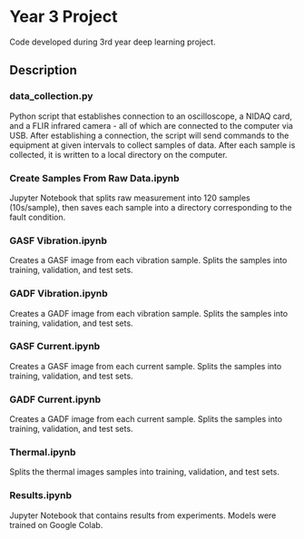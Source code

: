 # Year 3 Project
Code developed during 3rd year deep learning project.

## Description 
### data_collection.py
Python script that establishes connection to an oscilloscope, a NIDAQ card, and a FLIR infrared camera - all of which are connected to the computer via USB.
After establishing a connection, the script will send commands to the equipment at given intervals to collect samples of data.
After each sample is collected, it is written to a local directory on the computer.

### Create Samples From Raw Data.ipynb
Jupyter Notebook that splits raw measurement into 120 samples (10s/sample), then saves each sample into a directory corresponding to the fault condition.

### GASF Vibration.ipynb
Creates a GASF image from each vibration sample. 
Splits the samples into training, validation, and test sets.

### GADF Vibration.ipynb
Creates a GADF image from each vibration sample. 
Splits the samples into training, validation, and test sets.

### GASF Current.ipynb
Creates a GASF image from each current sample. 
Splits the samples into training, validation, and test sets.

### GADF Current.ipynb
Creates a GADF image from each current sample. 
Splits the samples into training, validation, and test sets.

### Thermal.ipynb
Splits the thermal images samples into training, validation, and test sets.

### Results.ipynb 
Jupyter Notebook that contains results from experiments. Models were trained on Google Colab.
